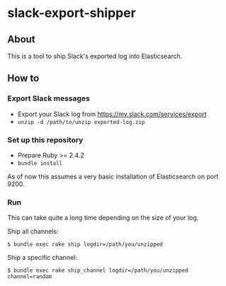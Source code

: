 # slack-export-shipper

## About
This is a tool to ship Slack's exported log into Elasticsearch.

## How to

### Export Slack messages
- Export your Slack log from https://my.slack.com/services/export
- `unzip -d /path/to/unzip exported-log.zip`

### Set up this repository
- Prepare Ruby >= 2.4.2
- `bundle install`

As of now this assumes a very basic installation of Elasticsearch on port 9200.

### Run
This can take quite a long time depending on the size of your log.

Ship all channels:

```
$ bundle exec rake ship logdir=/path/you/unzipped
```

Ship a specific channel:

```
$ bundle exec rake ship_channel logdir=/path/you/unzipped channel=random
```
